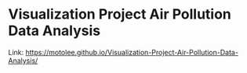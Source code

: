 # Visualization Project Air Pollution Data Analysis

Link: https://motolee.github.io/Visualization-Project-Air-Pollution-Data-Analysis/
